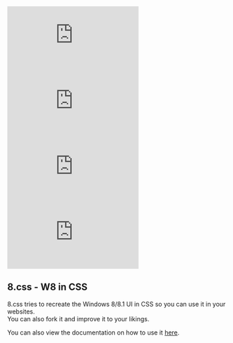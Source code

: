 ![stars](https://img.shields.io/github/stars/antonfdiaz/8.css?style=for-the-badge)
![forks](https://img.shields.io/github/forks/antonfdiaz/8.css?style=for-the-badge)
![issues](https://img.shields.io/github/issues/antonfdiaz/8.css?style=for-the-badge)
![commit](https://img.shields.io/github/last-commit/antonfdiaz/8.css?style=for-the-badge)

## 8.css - W8 in CSS

8.css tries to recreate the Windows 8/8.1 UI in CSS so you can use it in your websites.  
You can also fork it and improve it to your likings.

You can also view the documentation on how to use it [here](https://github.com/antonfdiaz/8.css/wiki).
